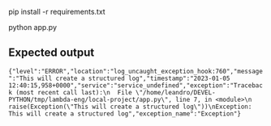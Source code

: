 pip install -r requirements.txt

python app.py


## Expected output
```{"level":"ERROR","location":"log_uncaught_exception_hook:760","message":"This will create a structured log","timestamp":"2023-01-05 12:40:15,958+0000","service":"service_undefined","exception":"Traceback (most recent call last):\n  File \"/home/leandro/DEVEL-PYTHON/tmp/lambda-eng/local-project/app.py\", line 7, in <module>\n    raise(Exception(\"This will create a structured log\"))\nException: This will create a structured log","exception_name":"Exception"}```

